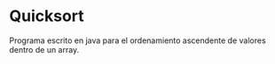 # Quicksort
Programa escrito en java para el ordenamiento ascendente de valores dentro de un array.
